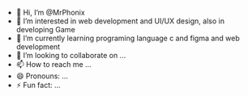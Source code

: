 - 👋 Hi, I’m @MrPhonix
- 👀 I’m interested in web development and UI/UX design, also in developing Game 
- 🌱 I’m currently learning programing language c and figma and web development 
- 💞️ I’m looking to collaborate on ...
- 📫 How to reach me ...
- 😄 Pronouns: ...
- ⚡ Fun fact: ...

<!---
MrPhonix/MrPhonix is a ✨ special ✨ repository because its `README.md` (this file) appears on your GitHub profile.
You can click the Preview link to take a look at your changes.
--->
